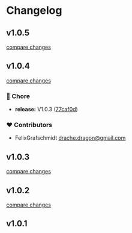 # Changelog


## v1.0.5

[compare changes](https://github.com/FelixGrafschmidt/ui/compare/v1.0.4...v1.0.5)

## v1.0.4

[compare changes](https://github.com/FelixGrafschmidt/ui/compare/v1.0.2...v1.0.4)

### 🏡 Chore

- **release:** V1.0.3 ([77caf0d](https://github.com/FelixGrafschmidt/ui/commit/77caf0d))

### ❤️  Contributors

- FelixGrafschmidt <drache.dragon@gmail.com>

## v1.0.3

[compare changes](https://github.com/FelixGrafschmidt/ui/compare/v1.0.2...v1.0.3)

## v1.0.2

[compare changes](https://github.com/FelixGrafschmidt/ui/compare/v1.0.1...v1.0.2)

## v1.0.1

